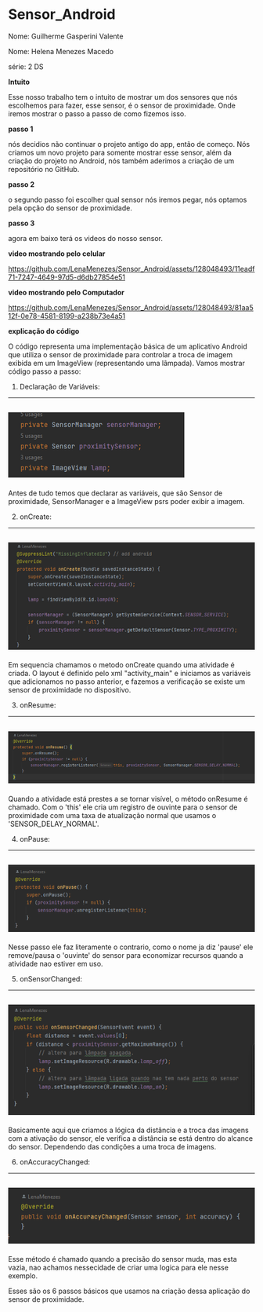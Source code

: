 # Sensor_Android
Nome: Guilherme Gasperini Valente

Nome: Helena Menezes Macedo

série: 2 DS

**Intuito**

  Esse nosso trabalho tem o intuito de mostrar um dos sensores que nós escolhemos para fazer, esse sensor, é o sensor de proximidade. Onde iremos mostrar o passo a passo de como fizemos isso.

  **passo 1**
  
  nós decidios não continuar o projeto antigo do app, então de começo. Nós criamos um novo projeto para somente mostrar esse sensor, além da criação do projeto no Android, nós também aderimos a criação de um repositório no GitHub.

  **passo 2**

  o segundo passo foi escolher qual sensor nós iremos pegar, nós optamos pela opção do sensor de proximidade.

  **passo 3**

  agora em baixo terá os videos do nosso sensor.

  **video mostrando pelo celular**

https://github.com/LenaMenezes/Sensor_Android/assets/128048493/11eadf71-7247-4649-97d5-d6db27854e51

**video mostrando pelo Computador**



https://github.com/LenaMenezes/Sensor_Android/assets/128048493/81aa512f-0e78-4581-8199-a238b73e4a51

**explicação do código**

O código representa uma implementação básica de um aplicativo Android que utiliza o sensor de proximidade para controlar a troca de imagem exibida em um ImageView (representando uma lâmpada). Vamos mostrar código passo a passo:

 1. Declaração de Variáveis:
 ---
![Alt text](image.png)
---
Antes de tudo temos que declarar as variáveis, que são Sensor de proximidade, SensorManager e a ImageView psrs poder exibir a imagem.

2. onCreate:
---
![Alt text](image-1.png)
---
Em sequencia chamamos o metodo onCreate quando uma atividade é criada. O layout é definido pelo xml "activity_main" e iniciamos as variáveis que adicionamos no passo anterior, e fazemos a verificação se existe um sensor de proximidade no dispositivo.

3. onResume:
--- 
![Alt text](image-2.png)
---
Quando a atividade está prestes a se tornar visível, o método onResume é chamado. Com o 'this' ele cria um registro de ouvinte para o sensor de proximidade com uma taxa de atualização normal que usamos o 'SENSOR_DELAY_NORMAL'.

4. onPause:
---
![Alt text](image-3.png)
---
Nesse passo ele faz literamente o contrario, como o nome ja diz 'pause' ele remove/pausa o 'ouvinte' do sensor para economizar recursos quando a atividade nao estiver em uso.

5. onSensorChanged:
--- 
![Alt text](image-4.png)
---
Basicamente aqui que criamos a lógica da distância e a troca das imagens com a ativação do sensor, ele verifica a distância se está dentro do alcance do sensor. Dependendo das condições a uma troca de imagens.

6. onAccuracyChanged:
---
![Alt text](image-5.png)
---
Esse método é chamado quando a precisão do sensor muda, mas esta vazia, nao achamos nessecidade de criar uma logica para ele nesse exemplo.

Esses são os 6 passos básicos que usamos na criação dessa aplicação do sensor de proximidade.